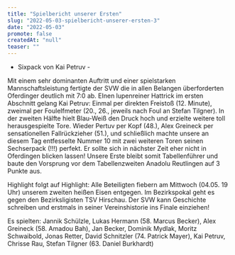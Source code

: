 ```yaml
---
title: "Spielbericht unserer Ersten"
slug: "2022-05-03-spielbericht-unserer-ersten-3"
date: "2022-05-03"
promote: false
createdAt: "null"
teaser: ""
---
```

- Sixpack von Kai Petruv -


Mit einem sehr dominanten Auftritt und einer spielstarken Mannschaftsleistung fertigte der SVW die in allen Belangen überforderten Oferdinger deutlich mit 7:0 ab. EInen lupenreiner Hattrick im ersten Abschnitt gelang Kai Petruv: Einmal per direkten Freistoß (12. Minute), zweimal per Foulelfmeter (20., 26., jeweils nach Foul an Stefan Tilgner). In der zweiten Hälfte hielt Blau-Weiß den Druck hoch und erzielte weitere toll herausgespielte Tore. Wieder Pertuv per Kopf (48.), Alex Greineck per sensationellen Fallrückzieher (51.), und schließlich machte unsere an diesem Tag entfesselte Nummer 10 mit zwei weiteren Toren seinen Sechserpack (!!!) perfekt. Er sollte sich in nächster Zeit eher nicht in Oferdingen blicken lassen! Unsere Erste bleibt somit Tabellenführer und baute den Vorsprung vor dem Tabellenzweiten Anadolu Reutlingen auf 3 Punkte aus.


Highlight folgt auf Highlight: Alle Beteiligten fiebern am Mittwoch (04.05. 19 Uhr) unserem zweiten heißen Eisen entgegen. Im Bezirkspokal geht es gegen den Bezirksligisten TSV Hirschau. Der SVW kann Geschichte schreiben und erstmals in seiner Vereinshistorie ins Finale einziehen!


Es spielten: Jannik Schülzle, Lukas Hermann (58. Marcus Becker), Alex Greineck (58. Amadou Bah), Jan Becker, Dominik Mydlak, Moritz Schwaibold, Jonas Retter, David Schnitzler (74. Patrick Mayer), Kai Petruv, Chrisse Rau, Stefan Tilgner (63. Daniel Burkhardt)




